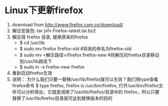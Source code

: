 # Linux下更新firefox
1. download from http://www.firefox.com.cn/download/
2. 解压安装包: tar jxfv Firefox-latest.tar.bz2
3. 解压得 firefox 目录, 替换原来的firefox
    - $ cd /usr/lib
    - $ sudo mv firefox firefox-old  #将来的命名为firefox-old
    - $ sudo mv <解压路径>/firefox firefox-new  #将解压的firefox目录移动到/usr/lib路径下
    - $ sudo ln -s firefox-new firefox
4. 重新启动firefox生效
5. 说明：
    为什么我们只要一替换/usr/lib/firefox就可以生效？我们用type查看firefox命令
$ type firefox, firefox is /usr/bin/firefox, 打开/usr/bin/firefox文件可以分析得出，它就是调用了/usr/lib/firefox/目录中的 firefox，所以只要替换了/usr/lib/firefox目录就可达到替换版本的目的
